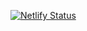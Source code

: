 [![Netlify Status](https://api.netlify.com/api/v1/badges/4b0c9bf5-0b9c-4d2b-a04f-9ea2e5b14a93/deploy-status)](https://app.netlify.com/sites/sshyam-gupta/deploys)
